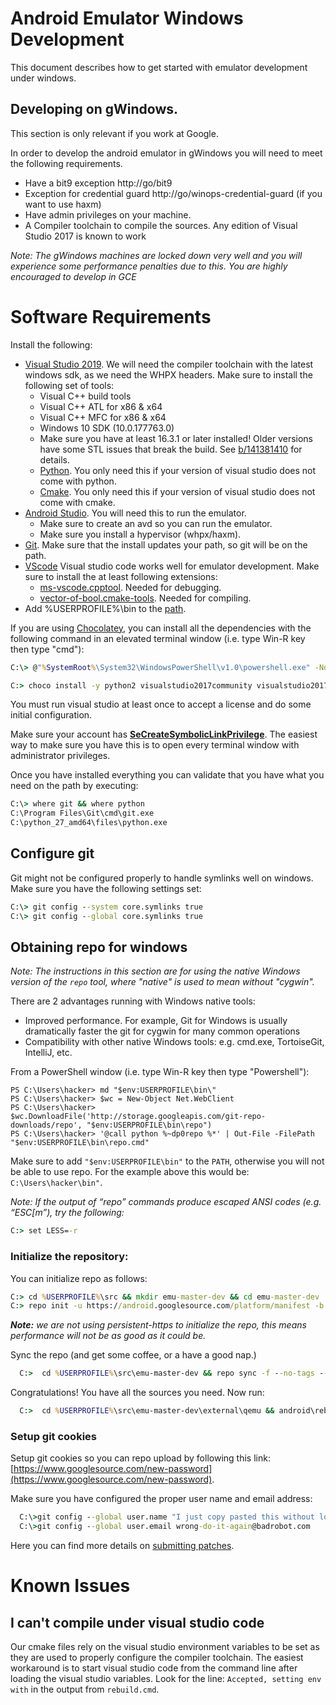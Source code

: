 Android Emulator Windows Development
=====================================

This document describes how to get started with emulator development under windows.

## Developing on gWindows.

This section is only relevant if you work at Google.

In order to develop the android emulator in gWindows you will need to meet the
following requirements.

  - Have a bit9 exception http://go/bit9
  - Exception for credential guard http://go/winops-credential-guard (if you
    want to use haxm)
  - Have admin privileges on your machine.
  - A Compiler toolchain to compile the sources. Any edition of Visual Studio
    2017 is known to work

*Note: The gWindows machines are locked down very well and you will experience
some performance penalties due to this. You are highly encouraged to develop in GCE*

# Software Requirements

Install the following:

- [Visual Studio 2019](https://visualstudio.microsoft.com/downloads/). We will
  need the compiler toolchain with the latest windows sdk, as we need the WHPX
  headers. Make sure to install the following set of tools:
    - Visual C++ build tools
    - Visual C++ ATL for x86 & x64
    - Visual C++ MFC for x86 & x64
    - Windows 10 SDK (10.0.177763.0)
    - Make sure you have at least 16.3.1 or later installed! Older versions
      have some STL issues that break the build.  See
      [b/141381410](http://b/141381410) for details.
    - [Python](https://www.python.org/downloads/windows/). You only need this
      if your version of visual studio does not come with python.
    - [Cmake](https://cmake.org/download/). You only need this if your version
      of visual studio does not come with cmake.
- [Android Studio](https://developer.android.com/studio). You will need this to
  run the emulator.
    - Make sure to create an avd so you can run the emulator.
    - Make sure you install a hypervisor (whpx/haxm).
- [Git](https://git-scm.com/downloads). Make sure that the install updates your
  path, so git will be on the path.
- [VScode](https://code.visualstudio.com/) Visual studio code works well for
  emulator development. Make sure to install the at least following extensions:
    - [ms-vscode.cpptool](https://marketplace.visualstudio.com/items?itemName=ms-vscode.cpptools).
      Needed for debugging.
    - [vector-of-bool.cmake-tools](https://marketplace.visualstudio.com/items?itemName=vector-of-bool.cmake-tools).
      Needed for compiling.
- Add %USERPROFILE%\bin to the
  [path](https://www.windows-commandline.com/set-path-command-line/).

If you are using [Chocolatey](https://chocolatey.org/), you can install all the
dependencies with the following command in an elevated terminal window (i.e.
type Win-R key then type "cmd"):

```bat
C:\> @"%SystemRoot%\System32\WindowsPowerShell\v1.0\powershell.exe" -NoProfile -InputFormat None -ExecutionPolicy Bypass -Command "iex ((New-Object System.Net.WebClient).DownloadString('https://chocolatey.org/install.ps1'))" && SET "PATH=%PATH%;%ALLUSERSPROFILE%\chocolatey\bin"

C:> choco install -y python2 visualstudio2017community visualstudio2017-workload-vctools visualstudio2017-workload-nativedesktop cmake

```

You must run visual studio at least once to accept a license and do some initial configuration.

Make sure your account has
**[SeCreateSymbolicLinkPrivilege](https://security.stackexchange.com/questions/10194/why-do-you-have-to-be-an-admin-to-create-a-symlink-in-windows)**.
The easiest way to make sure you have this is to open every terminal window
with administrator privileges.

Once you have installed everything you can validate that you have what you need on the path by executing:

  ```bat
  C:\> where git && where python
  C:\Program Files\Git\cmd\git.exe
  C:\python_27_amd64\files\python.exe
  ```

## Configure git

Git might not be configured properly to handle symlinks well on windows. Make
sure you have the following settings set:

  ```bat
  C:\> git config --system core.symlinks true
  C:\> git config --global core.symlinks true
  ```

## Obtaining repo for windows

*Note: The instructions in this section are for using the native Windows
version of the `repo` tool, where "native" is used to mean without "cygwin".*

There are 2 advantages running with Windows native tools:
  - Improved performance. For example, Git for Windows is usually dramatically
    faster the git for cygwin for many common operations
  - Compatibility with other native Windows tools: e.g. cmd.exe, TortoiseGit,
    IntelliJ, etc.

From a PowerShell window (i.e. type Win-R key then type "Powershell"):

  ```PS
  PS C:\Users\hacker> md "$env:USERPROFILE\bin\"
  PS C:\Users\hacker> $wc = New-Object Net.WebClient
  PS C:\Users\hacker> $wc.DownloadFile('http://storage.googleapis.com/git-repo-downloads/repo', "$env:USERPROFILE\bin\repo")
  PS C:\Users\hacker> '@call python %~dp0repo %*' | Out-File -FilePath "$env:USERPROFILE\bin\repo.cmd"
  ```

Make sure to add `"$env:USERPROFILE\bin"` to the `PATH`, otherwise you will not
be able to use repo. For the example above this would be:
`C:\Users\hacker\bin"`.

*Note: If the output of “repo” commands produce escaped ANSI codes (e.g.
“ESC[m”), try the following:*

  ```bat
  C:> set LESS=-r
  ```

 ### Initialize the repository:

You can initialize repo as follows:

  ```bat
  C:> cd %USERPROFILE%\src && mkdir emu-master-dev && cd emu-master-dev
  C:> repo init -u https://android.googlesource.com/platform/manifest -b emu-master-dev
  ```

***Note:** we are not using persistent-https to initialize the repo, this means
performance will not be as good as it could be.*


Sync the repo (and get some coffee, or a have a good nap.)

  ```bat
    C:>  cd %USERPROFILE%\src\emu-master-dev && repo sync -f --no-tags --optimized-fetch --prune
  ```

Congratulations! You have all the sources you need. Now run:

  ```bat
    C:>  cd %USERPROFILE%\src\emu-master-dev\external\qemu && android\rebuild
  ```


### Setup git cookies

Setup git cookies so you can repo upload by following this link:
[https://www.googlesource.com/new-password](https://www.googlesource.com/new-password).

Make sure you have configured the proper user name and email address:

  ```bat
    C:\>git config --global user.name "I just copy pasted this without looking"
    C:\>git config --global user.email wrong-do-it-again@badrobot.com
  ```

Here you can find more details on [submitting patches](
https://gerrit.googlesource.com/git-repo/+/refs/heads/master/SUBMITTING_PATCHES.md).

# Known Issues

## I can't compile under visual studio code

Our cmake files rely on the visual studio environment variables to be set as
they are used to properly configure the compiler toolchain.
The easiest workaround is to start visual studio code from the command line
after loading the visual studio variables. Look for the line: `Accepted,
setting env with` in the output from `rebuild.cmd`.
